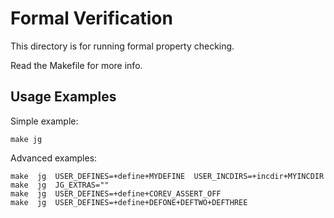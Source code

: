 # Formal Verification

This directory is for running formal property checking.

Read the Makefile for more info.


## Usage Examples

Simple example:
```
make jg
```

Advanced examples:
```
make  jg  USER_DEFINES=+define+MYDEFINE  USER_INCDIRS=+incdir+MYINCDIR
make  jg  JG_EXTRAS=""
make  jg  USER_DEFINES=+define+COREV_ASSERT_OFF
make  jg  USER_DEFINES=+define+DEFONE+DEFTWO+DEFTHREE
```
